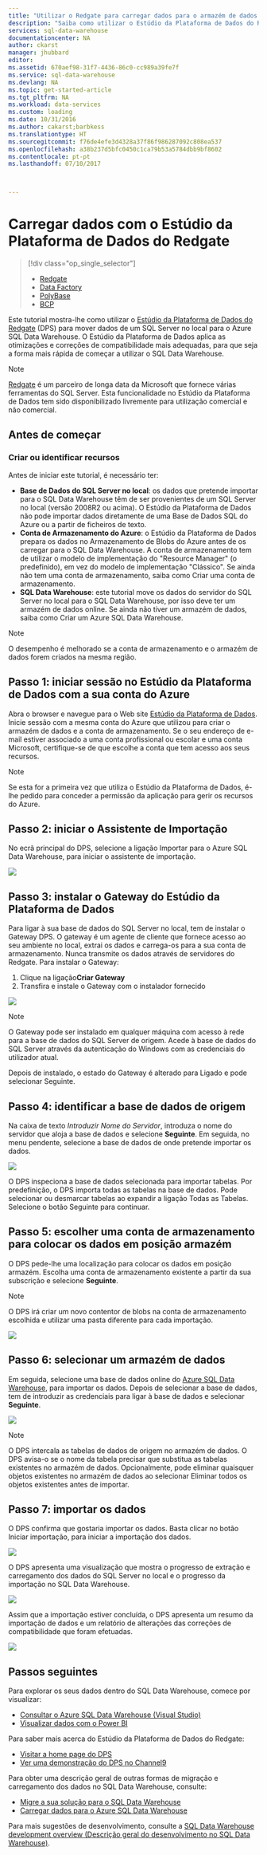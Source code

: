 ```yaml
---
title: "Utilizar o Redgate para carregar dados para o armazém de dados do Azure | Microsoft Docs"
description: "Saiba como utilizar o Estúdio da Plataforma de Dados do Redgate para cenários de armazenamento de dados."
services: sql-data-warehouse
documentationcenter: NA
author: ckarst
manager: jhubbard
editor: 
ms.assetid: 670aef98-31f7-4436-86c0-cc989a39fe7f
ms.service: sql-data-warehouse
ms.devlang: NA
ms.topic: get-started-article
ms.tgt_pltfrm: NA
ms.workload: data-services
ms.custom: loading
ms.date: 10/31/2016
ms.author: cakarst;barbkess
ms.translationtype: HT
ms.sourcegitcommit: f76de4efe3d4328a37f86f986287092c808ea537
ms.openlocfilehash: a38b237d5bfc0450c1ca79b53a5784dbb9bf8602
ms.contentlocale: pt-pt
ms.lasthandoff: 07/10/2017



---
```

# <a name="load-data-with-redgate-data-platform-studio"></a>Carregar dados com o Estúdio da Plataforma de Dados do Redgate
> [!div class="op_single_selector"]
> * [Redgate](sql-data-warehouse-load-with-redgate.md)
> * [Data Factory](sql-data-warehouse-get-started-load-with-azure-data-factory.md)
> * [PolyBase](sql-data-warehouse-get-started-load-with-polybase.md)
> * [BCP](sql-data-warehouse-load-with-bcp.md)
> 
> 

Este tutorial mostra-lhe como utilizar o [Estúdio da Plataforma de Dados do Redgate](http://www.red-gate.com/products/azure-development/data-platform-studio/) (DPS) para mover dados de um SQL Server no local para o Azure SQL Data Warehouse. O Estúdio da Plataforma de Dados aplica as otimizações e correções de compatibilidade mais adequadas, para que seja a forma mais rápida de começar a utilizar o SQL Data Warehouse.

> [!NOTE]
> [Redgate](http://www.red-gate.com) é um parceiro de longa data da Microsoft que fornece várias ferramentas do SQL Server. Esta funcionalidade no Estúdio da Plataforma de Dados tem sido disponibilizado livremente para utilização comercial e não comercial.
> 
> 

## <a name="before-you-begin"></a>Antes de começar
### <a name="create-or-identify-resources"></a>Criar ou identificar recursos
Antes de iniciar este tutorial, é necessário ter:

* **Base de Dados do SQL Server no local**: os dados que pretende importar para o SQL Data Warehouse têm de ser provenientes de um SQL Server no local (versão 2008R2 ou acima). O Estúdio da Plataforma de Dados não pode importar dados diretamente de uma Base de Dados SQL do Azure ou a partir de ficheiros de texto.
* **Conta de Armazenamento do Azure**: o Estúdio da Plataforma de Dados prepara os dados no Armazenamento de Blobs do Azure antes de os carregar para o SQL Data Warehouse. A conta de armazenamento tem de utilizar o modelo de implementação do "Resource Manager" (o predefinido), em vez do modelo de implementação "Clássico". Se ainda não tem uma conta de armazenamento, saiba como Criar uma conta de armazenamento. 
* **SQL Data Warehouse**: este tutorial move os dados do servidor do SQL Server no local para o SQL Data Warehouse, por isso deve ter um armazém de dados online. Se ainda não tiver um armazém de dados, saiba como Criar um Azure SQL Data Warehouse.

> [!NOTE]
> O desempenho é melhorado se a conta de armazenamento e o armazém de dados forem criados na mesma região.
> 
> 

## <a name="step-1-sign-in-to-data-platform-studio-with-your-azure-account"></a>Passo 1: iniciar sessão no Estúdio da Plataforma de Dados com a sua conta do Azure
Abra o browser e navegue para o Web site [Estúdio da Plataforma de Dados](https://www.dataplatformstudio.com/). Inicie sessão com a mesma conta do Azure que utilizou para criar o armazém de dados e a conta de armazenamento. Se o seu endereço de e-mail estiver associado a uma conta profissional ou escolar e uma conta Microsoft, certifique-se de que escolhe a conta que tem acesso aos seus recursos.

> [!NOTE]
> Se esta for a primeira vez que utiliza o Estúdio da Plataforma de Dados, é-lhe pedido para conceder a permissão da aplicação para gerir os recursos do Azure.
> 
> 

## <a name="step-2-start-the-import-wizard"></a>Passo 2: iniciar o Assistente de Importação
No ecrã principal do DPS, selecione a ligação Importar para o Azure SQL Data Warehouse, para iniciar o assistente de importação.

![][1]

## <a name="step-3-install-the-data-platform-studio-gateway"></a>Passo 3: instalar o Gateway do Estúdio da Plataforma de Dados
Para ligar à sua base de dados do SQL Server no local, tem de instalar o Gateway DPS. O gateway é um agente de cliente que fornece acesso ao seu ambiente no local, extrai os dados e carrega-os para a sua conta de armazenamento. Nunca transmite os dados através de servidores do Redgate. Para instalar o Gateway:

1. Clique na ligação**Criar Gateway**
2. Transfira e instale o Gateway com o instalador fornecido

![][2]

> [!NOTE]
> O Gateway pode ser instalado em qualquer máquina com acesso à rede para a base de dados do SQL Server de origem. Acede à base de dados do SQL Server através da autenticação do Windows com as credenciais do utilizador atual.
> 
> 

Depois de instalado, o estado do Gateway é alterado para Ligado e pode selecionar Seguinte.

## <a name="step-4-identify-the-source-database"></a>Passo 4: identificar a base de dados de origem
Na caixa de texto *Introduzir Nome do Servidor*, introduza o nome do servidor que aloja a base de dados e selecione **Seguinte**. Em seguida, no menu pendente, selecione a base de dados de onde pretende importar os dados.

![][3]

O DPS inspeciona a base de dados selecionada para importar tabelas. Por predefinição, o DPS importa todas as tabelas na base de dados. Pode selecionar ou desmarcar tabelas ao expandir a ligação Todas as Tabelas. Selecione o botão Seguinte para continuar.

## <a name="step-5-choose-a-storage-account-to-stage-the-data"></a>Passo 5: escolher uma conta de armazenamento para colocar os dados em posição armazém
O DPS pede-lhe uma localização para colocar os dados em posição armazém. Escolha uma conta de armazenamento existente a partir da sua subscrição e selecione **Seguinte**.

> [!NOTE]
> O DPS irá criar um novo contentor de blobs na conta de armazenamento escolhida e utilizar uma pasta diferente para cada importação.
> 
> 

![][4]

## <a name="step-6-select-a-data-warehouse"></a>Passo 6: selecionar um armazém de dados
Em seguida, selecione uma base de dados online do [Azure SQL Data Warehouse](http://aka.ms/sqldw), para importar os dados. Depois de selecionar a base de dados, tem de introduzir as credenciais para ligar à base de dados e selecionar **Seguinte**.

![][5]

> [!NOTE]
> O DPS intercala as tabelas de dados de origem no armazém de dados. O DPS avisa-o se o nome da tabela precisar que substitua as tabelas existentes no armazém de dados. Opcionalmente, pode eliminar quaisquer objetos existentes no armazém de dados ao selecionar Eliminar todos os objetos existentes antes de importar.
> 
> 

## <a name="step-7-import-the-data"></a>Passo 7: importar os dados
O DPS confirma que gostaria importar os dados. Basta clicar no botão Iniciar importação, para iniciar a importação dos dados.

![][6]

O DPS apresenta uma visualização que mostra o progresso de extração e carregamento dos dados do SQL Server no local e o progresso da importação no SQL Data Warehouse.

![][7]

Assim que a importação estiver concluída, o DPS apresenta um resumo da importação de dados e um relatório de alterações das correções de compatibilidade que foram efetuadas.

![][8]

## <a name="next-steps"></a>Passos seguintes
Para explorar os seus dados dentro do SQL Data Warehouse, comece por visualizar:

* [Consultar o Azure SQL Data Warehouse (Visual Studio)][Query Azure SQL Data Warehouse (Visual Studio)]
* [Visualizar dados com o Power BI][Visualize data with Power BI]

Para saber mais acerca do Estúdio da Plataforma de Dados do Redgate:

* [Visitar a home page do DPS](http://www.dataplatformstudio.com/)
* [Ver uma demonstração do DPS no Channel9](https://channel9.msdn.com/Blogs/cloud-with-a-silver-lining/Loading-data-into-Azure-SQL-Datawarehouse-with-Redgate-Data-Platform-Studio)

Para obter uma descrição geral de outras formas de migração e carregamento dos dados no SQL Data Warehouse, consulte:

* [Migre a sua solução para o SQL Data Warehouse][Migrate your solution to SQL Data Warehouse]
* [Carregar dados para o Azure SQL Data Warehouse](sql-data-warehouse-overview-load.md)

Para mais sugestões de desenvolvimento, consulte a [SQL Data Warehouse development overview (Descrição geral do desenvolvimento no SQL Data Warehouse)](sql-data-warehouse-overview-develop.md).

<!--Image references-->
[1]: media/sql-data-warehouse-redgate/2016-10-05_15-59-56.png
[2]: media/sql-data-warehouse-redgate/2016-10-05_11-16-07.png
[3]: media/sql-data-warehouse-redgate/2016-10-05_11-17-46.png
[4]: media/sql-data-warehouse-redgate/2016-10-05_11-20-41.png
[5]: media/sql-data-warehouse-redgate/2016-10-05_11-31-24.png
[6]: media/sql-data-warehouse-redgate/2016-10-05_11-32-20.png
[7]: media/sql-data-warehouse-redgate/2016-10-05_11-49-53.png
[8]: media/sql-data-warehouse-redgate/2016-10-05_12-57-10.png

<!--Article references-->
[Query Azure SQL Data Warehouse (Visual Studio)]: ./sql-data-warehouse-query-visual-studio.md
[Visualize data with Power BI]: ./sql-data-warehouse-get-started-visualize-with-power-bi.md
[Migrate your solution to SQL Data Warehouse]: ./sql-data-warehouse-overview-migrate.md
[Load data into Azure SQL Data Warehouse]: ./sql-data-warehouse-overview-load.md
[SQL Data Warehouse development overview]: ./sql-data-warehouse-overview-develop.md

